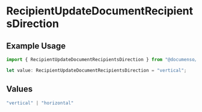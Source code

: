 # RecipientUpdateDocumentRecipientsDirection

## Example Usage

```typescript
import { RecipientUpdateDocumentRecipientsDirection } from "@documenso/sdk-typescript/models/operations";

let value: RecipientUpdateDocumentRecipientsDirection = "vertical";
```

## Values

```typescript
"vertical" | "horizontal"
```